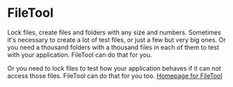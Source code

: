 # FileTool
Lock files, create files and folders with any size and numbers.
Sometimes it's necessary to create a lot of test files, or just a few but very big ones. Or you need a thousand folders with a thousand files in each of them to test with your application. FileTool can do that for you.

Or you need to lock files to test how your application behaves if it can not access those files. FileTool can do that for you too.
[Homepage for FileTool](https://tools.stefankueng.com/FileTool.html)

